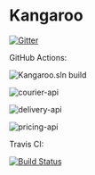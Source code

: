 # Kangaroo
[![Gitter](https://badges.gitter.im/KangarooApp/community.svg)](https://gitter.im/KangarooApp/community?utm_source=badge&utm_medium=badge&utm_campaign=pr-badge)

GitHub Actions:

![Kangaroo.sln build](https://github.com/Jamaxack/Kangaroo/workflows/Kangaroo.sln%20build/badge.svg?branch=master)

![courier-api](https://github.com/Jamaxack/Kangaroo/workflows/courier-api/badge.svg?branch=master)

![delivery-api](https://github.com/Jamaxack/Kangaroo/workflows/delivery-api/badge.svg?branch=master)

![pricing-api](https://github.com/Jamaxack/Kangaroo/workflows/pricing-api/badge.svg?branch=master)

Travis CI: 

[![Build Status](https://travis-ci.org/Jamaxack/Kangaroo.svg?branch=master)](https://travis-ci.org/Jamaxack/Kangaroo)

